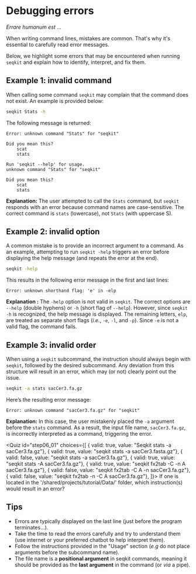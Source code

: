 <script> import Quiz from "$components/Quiz.svelte"; import Execute from "$components/Execute.svelte"; </script> 

# Debugging errors

*Errare humanum est* ... 

When writing command lines, mistakes are common. That's why it's essential to carefully read error messages.

Below, we highlight some errors that may be encountered when running `seqkit` and explain how to identify, interpret, and fix them.

## Example 1: invalid command

When calling some command `seqkit` may complain that the command does not exist. An example is provided below:

```bash
seqkit Stats -h
```

The following message is returned:

```
Error: unknown command "Stats" for "seqkit"

Did you mean this?
	scat
	stats

Run 'seqkit --help' for usage.
unknown command "Stats" for "seqkit"

Did you mean this?
	scat
	stats
```

**Explanation:**  The user attempted to call the `Stats` command, but `seqkit` responds with an error because command names are case-sensitive. The correct command is `stats` (lowercase), not `Stats` (with uppercase S).

## Example 2: invalid option

A common mistake is to provide an incorrect argument to a command. As an example, attempting to run `seqkit -help` triggers an error before displaying the help message (and repeats the error at the end).

```bash
seqkit -help
```

This results in the following error message in the first and last lines:

```
Error: unknown shorthand flag: 'e' in -elp
```

**Explanation :** The `-help` option is not valid in `seqkit`. The correct options are `--help` (double hyphens) or `-h` (short flag of `--help`). However, since `seqkit -h` is recognized, the help message is displayed. The remaining letters, `elp`, are treated as separate short flags (*i.e.*, `-e`, `-l`, and `-p`). Since `-e` is not a valid flag, the command fails.

## Example 3: invalid order

When using a `seqkit` subcommand, the instruction should always begin with `seqkit`, followed by the desired subcommand. Any deviation from this structure will result in an error, which may (or not) clearly point out the issue.

```bash
seqkit -a stats sacCer3.fa.gz
```

Here’s the resulting error message:

```
Error: unknown command "sacCer3.fa.gz" for "seqkit"
```

**Explanation:**  In this case, the user mistakenly placed the `-a` argument before the `stats` command. As a result, the input file name, `sacCer3.fa.gz`, is incorrectly interpreted as a command, triggering the error.

<Quiz id="step06_01" choices={[
         { valid: true, value: "Seqkit stats -a sacCer3.fa.gz"},
         { valid: true, value: "seqkit stats -a sacCer3.fasta.gz"},
         { valid: false, value: "seqkit stats -a sacCer3.fa.gz"},
         { valid: true, value: "seqkit stats -A sacCer3.fa.gz"},
         { valid: true, value: "seqkit fx2tab -C -n A sacCer3.fa.gz"},
         { valid: false, value: "seqkit fx2tab -C A -n sacCer3.fa.gz"},
         { valid: false, value: "seqkit fx2tab -n -C A sacCer3.fa.gz"},
]}>
        <span slot="prompt">
	If one is located in the '/shared/projects/tutorial/Data/' folder, which instruction(s) would result in an error?
        </span>
</Quiz>

## Tips

- Errors are typically displayed on the last line (just before the program terminates…).
- Take the time to read the errors carefully and try to understand them (use internet or your preferred chatbot to help interpret them).
- Follow the instructions provided in the "Usage" section (*e.g* do not place arguments before the subcommand name).
- The file name is a **positional argument** in seqkit commands, meaning it should be provided as the **last argument** in the command (or _via_ a pipe).


